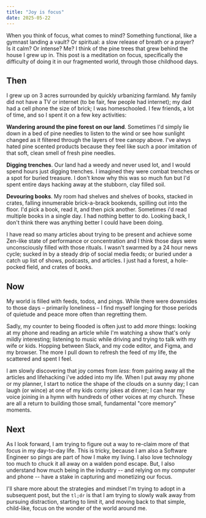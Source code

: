 ```yaml
---
title: "Joy is focus"
date: 2025-05-22
---
```


When you think of focus, what comes to mind? Something functional, like a gymnast landing a vault? Or spiritual: a slow release of breath or a prayer? Is it calm? Or intense? Me? I think of the pine trees that grew behind the house I grew up in. This post is a meditation on focus, specifically the difficulty of doing it in our fragmented world, through those childhood days.

## Then

I grew up on 3 acres surrounded by quickly urbanizing farmland. My family did not have a TV or internet (to be fair, few people had internet); my dad had a cell phone the size of brick; I was homeschooled. I few friends, a lot of time, and so I spent it on a few key activities:

**Wandering around the pine forest on our land**. Sometimes I'd simply lie down in a bed of pine needles to listen to the wind or see how sunlight changed as it filtered through the layers of tree canopy above. I've alwys hated pine scented products because they feel like such a poor imitation of that soft, clean smell of fresh pine needles.

**Digging trenches**. Our land had a weedy and never used lot, and I would spend hours just digging trenches. I imagined they were combat trenches or a spot for buried treasure. I don't know why this was so much fun but I'd spent entire days hacking away at the stubborn, clay filled soil.

**Devouring books**. My room had shelves and shelves of books, stacked in crates, falling innumerable brick-a-brack bookends, spilling out into the floor. I'd pick a book, read it, and then pick another. Sometimes i'd read multiple books in a single day. I had nothing better to do. Looking back, I don't think there was anything better I could have been doing.

I have read so many articles about trying to be present and achieve some Zen-like state of performance or concentration and I think those days were unconsciously filled with those rituals. I wasn't swarmed by a 24 hour news cycle; sucked in by a steady drip of social media feeds; or buried under a catch up list of shows, podcasts, and articles. I just had a forest, a hole-pocked field, and crates of books.

## Now

My world is filled with feeds, todos, and pings. While there were downsides to those days – primarily loneliness – I find myself longing for those periods of quietude and peace more often than regretting them.

Sadly, my counter to being flooded is often just to add _more_ things: looking at my phone and reading an article while I'm watching a show that's only mildly interesting; listening to music while driving and trying to talk with my wife or kids. Hopping between Slack, and my code editor, and Figma, and my browser. The more I pull down to refresh the feed of my life, the scattered and spent I feel.

I am slowly discovering that joy comes from _less_: from pairing away all the articles and lifehacking i've added into my life. When I put away my phone or my planner, I start to notice the shape of the clouds on a sunny day; I can laugh (or wince) at one of my kids corny jokes at dinner; I can hear my voice joining in a hymn with hundreds of other voices at my church. These are all a return to building those small, fundamental "core memory" moments.

## Next

As I look forward, I am trying to figure out a way to re-claim more of that focus in my day-to-day life. This is tricky, because I am also a Software Engineer so pings are part of how I make my living. I also love technology too much to chuck it all away on a walden pond escape. But, I also understand how much being in the industry -- and relying on my computer and phone -- have a stake in capturing and monetizing our focus.

I'll share more about the strategies and mindset I'm trying to adopt in a subsequent post, but the `tl;dr` is that I am trying to slowly walk away from pursuing distraction, starting to limit it, and moving back to that simple, child-like, focus on the wonder of the world around me.
